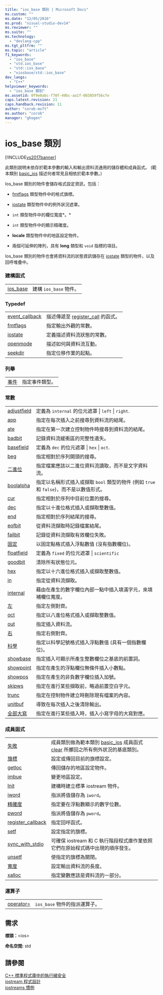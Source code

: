 ```yaml
---
title: "ios_base 類別 | Microsoft Docs"
ms.custom: ""
ms.date: "12/05/2016"
ms.prod: "visual-studio-dev14"
ms.reviewer: ""
ms.suite: ""
ms.technology: 
  - "devlang-cpp"
ms.tgt_pltfrm: ""
ms.topic: "article"
f1_keywords: 
  - "ios_base"
  - "std.ios_base"
  - "std::ios_base"
  - "xiosbase/std::ios_base"
dev_langs: 
  - "C++"
helpviewer_keywords: 
  - "ios_base 類別"
ms.assetid: 0f9e0abc-f70f-49bc-aa1f-003859f56cfe
caps.latest.revision: 21
caps.handback.revision: 11
author: "corob-msft"
ms.author: "corob"
manager: "ghogen"
---
```

# ios_base 類別
[!INCLUDE[vs2017banner](../assembler/inline/includes/vs2017banner.md)]

此類別說明未依存於範本參數的輸入和輸出資料流通用的儲存體和成員函式。  \(範本類別 [basic\_ios](../standard-library/basic-ios-class.md) 描述何者常見且相依於範本參數。\)  
  
 Ios\_base 類別的物件會儲存格式設定資訊，包括：  
  
-   [fmtflags](../Topic/ios_base::fmtflags.md) 類型物件中的格式旗標。  
  
-   [iostate](../Topic/ios_base::iostate.md) 類型物件中的例外狀況遮罩。  
  
-   `int` 類型物件中的欄位寬度*。*  
  
-   `int` 類型物件中的顯示精確度。  
  
-   **locale** 類型物件中的地區設定物件。  
  
-   兩個可延伸的陣列，具有 **long** 類型和 `void` 指標的項目。  
  
 Ios\_base 類別的物件也會將資料流的狀態資訊儲存在 [iostate](../Topic/ios_base::iostate.md) 類型的物件，以及回呼堆疊中。  
  
### 建構函式  
  
|||  
|-|-|  
|[ios\_base](../Topic/ios_base::ios_base.md)|建構 `ios_base` 物件。|  
  
### Typedef  
  
|||  
|-|-|  
|[event\_callback](../Topic/ios_base::event_callback.md)|描述傳遞至 [register\_call](../Topic/ios_base::register_callback.md) 的函式。|  
|[fmtflags](../Topic/ios_base::fmtflags.md)|指定輸出外觀的常數。|  
|[iostate](../Topic/ios_base::iostate.md)|定義描述資料流狀態的常數。|  
|[openmode](../Topic/ios_base::openmode.md)|描述如何與資料流互動。|  
|[seekdir](../Topic/ios_base::seekdir.md)|指定位移作業的起點。|  
  
### 列舉  
  
|||  
|-|-|  
|[事件](../Topic/ios_base::event.md)|指定事件類型。|  
  
### 常數  
  
|||  
|-|-|  
|[adjustfield](../Topic/ios_base::fmtflags.md)|定義為 `internal` 的位元遮罩                      &#124; `left` &#124; `right`.|  
|[app](../Topic/ios_base::openmode.md)|指定在每次插入之前搜尋到資料流的結尾。|  
|[ate](../Topic/ios_base::openmode.md)|指定在第一次建立控制物件時搜尋到資料流的結尾。|  
|[badbit](../Topic/ios_base::iostate.md)|記錄資料流緩衝區的完整性遺失。|  
|[basefield](../Topic/ios_base::fmtflags.md)|定義為 `dec` 的位元遮罩                      &#124; `hex` &#124; `oct`.|  
|[beg](../Topic/ios_base::seekdir.md)|指定相對於序列開頭的搜尋。|  
|[二進位](../Topic/ios_base::openmode.md)|指定檔案應該以二進位資料流讀取，而不是文字資料流。|  
|[boolalpha](../Topic/ios_base::fmtflags.md)|指定以名稱形式插入或擷取 `bool` 類型的物件 \(例如 `true` 和 `false`\)，而不是以數值形式。|  
|[cur](../Topic/ios_base::seekdir.md)|指定相對於序列中目前位置的搜尋。|  
|[dec](../Topic/ios_base::fmtflags.md)|指定以十進位格式插入或擷取整數值。|  
|[end](../Topic/ios_base::seekdir.md)|指定相對於序列結尾的搜尋。|  
|[eofbit](../Topic/ios_base::iostate.md)|從資料流擷取時記錄檔案結尾。|  
|[failbit](../Topic/ios_base::iostate.md)|記錄從資料流擷取有效欄位失敗。|  
|[固定](../Topic/ios_base::fmtflags.md)|以固定點格式插入浮點數值 \(沒有指數欄位\)。|  
|[floatfield](../Topic/ios_base::fmtflags.md)|定義為 `fixed` 的位元遮罩                      &#124; `scientific`|  
|[goodbit](../Topic/ios_base::iostate.md)|清除所有狀態位元。|  
|[hex](../Topic/ios_base::fmtflags.md)|指定以十六進位格式插入或擷取整數值。|  
|[in](../Topic/ios_base::openmode.md)|指定從資料流擷取。|  
|[internal](../Topic/ios_base::fmtflags.md)|藉由在產生的數字欄位內部一點中插入填滿字元，來填補欄位寬度。|  
|[左](../Topic/ios_base::fmtflags.md)|指定左側對齊。|  
|[oct](../Topic/ios_base::fmtflags.md)|指定以八進位格式插入或擷取整數值。|  
|[out](../Topic/ios_base::openmode.md)|指定插入資料流。|  
|[右](../Topic/ios_base::fmtflags.md)|指定右側對齊。|  
|[科學](../Topic/ios_base::fmtflags.md)|指定以科學記號格式插入浮點數值 \(具有一個指數欄位\)。|  
|[showbase](../Topic/ios_base::fmtflags.md)|指定插入可顯示所產生整數欄位之基底的前置詞。|  
|[showpoint](../Topic/ios_base::fmtflags.md)|指定在產生的浮點欄位無條件插入小數點。|  
|[showpos](../Topic/ios_base::fmtflags.md)|指定在產生的非負數字欄位插入加號。|  
|[skipws](../Topic/ios_base::fmtflags.md)|指定在進行某些擷取前，略過前置空白字元。|  
|[trunc](../Topic/ios_base::openmode.md)|指定在控制物件建立時刪除現有檔案的內容。|  
|[unitbuf](../Topic/ios_base::fmtflags.md)|導致在每次插入之後清除輸出。|  
|[全部大寫](../Topic/ios_base::fmtflags.md)|指定在進行某些插入時，插入小寫字母的大寫對應。|  
  
### 成員函式  
  
|||  
|-|-|  
|[失敗](../Topic/ios_base::failure.md)|成員類別做為範本類別 [basic\_ios](../standard-library/basic-ios-class.md) 成員函式 [clear](../Topic/basic_ios::clear.md) 所擲回之所有例外狀況的基底類別。|  
|[旗標](../Topic/ios_base::flags.md)|設定或傳回目前的旗標設定。|  
|[getloc](../Topic/ios_base::getloc.md)|傳回儲存的地區設定物件。|  
|[imbue](../Topic/ios_base::imbue.md)|變更地區設定。|  
|[Init](../Topic/ios_base::Init.md)|建構時建立標準 iostream 物件。|  
|[iword](../Topic/ios_base::iword.md)|指派將值儲存為 `iword`。|  
|[精確度](../Topic/ios_base::precision.md)|指定要在浮點數顯示的數字位數。|  
|[pword](../Topic/ios_base::pword.md)|指派將值儲存為 `pword`。|  
|[register\_callback](../Topic/ios_base::register_callback.md)|指定回呼函式。|  
|[setf](../Topic/ios_base::setf.md)|設定指定的旗標。|  
|[sync\_with\_stdio](../Topic/ios_base::sync_with_stdio.md)|可確保 iostream 和 C 執行階段程式庫作業依照它們在原始程式碼中出現的順序發生。|  
|[unsetf](../Topic/ios_base::unsetf.md)|使指定的旗標為關閉。|  
|[寬度](../Topic/ios_base::width.md)|設定輸出資料流的長度。|  
|[xalloc](../Topic/ios_base::xalloc.md)|指定變數應該是資料流的一部分。|  
  
### 運算子  
  
|||  
|-|-|  
|[operator\=](../Topic/ios_base::operator=.md)|`ios_base` 物件的指派運算子。|  
  
## 需求  
 **標頭：**\<ios\>  
  
 **命名空間:** std  
  
## 請參閱  
 [C\+\+ 標準程式庫中的執行緒安全](../standard-library/thread-safety-in-the-cpp-standard-library.md)   
 [iostream 程式設計](../standard-library/iostream-programming.md)   
 [iostreams 慣例](../standard-library/iostreams-conventions.md)